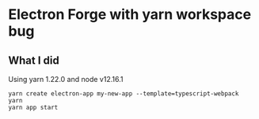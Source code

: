# Electron Forge with yarn workspace bug

## What I did

Using yarn 1.22.0 and node v12.16.1

```
yarn create electron-app my-new-app --template=typescript-webpack
yarn
yarn app start
```
